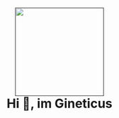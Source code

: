 <h1 align=center>
  <br>
  <a href=""><img src="https://i.ibb.co/rw9LxYG/Untitled-1.png" width=200></a>
  <br>
  Hi 👋, im Gineticus
</h1>
